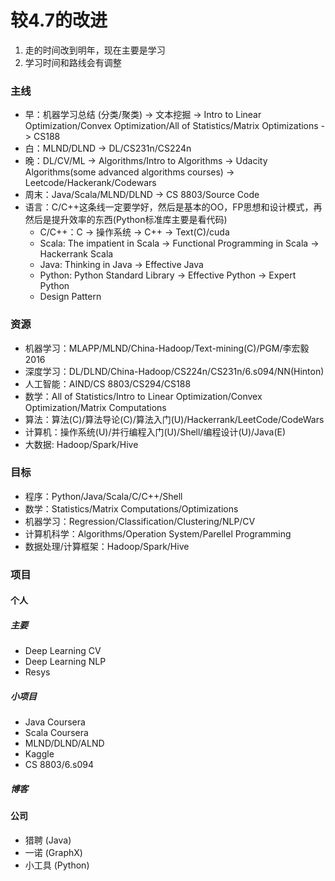# 较4.7的改进

1. 走的时间改到明年，现在主要是学习
2. 学习时间和路线会有调整

### 主线

* 早：机器学习总结 (分类/聚类) -> 文本挖掘 -> Intro to Linear Optimization/Convex Optimization/All of Statistics/Matrix Optimizations -> CS188
* 白：MLND/DLND -> DL/CS231n/CS224n
* 晚：DL/CV/ML -> Algorithms/Intro to Algorithms -> Udacity Algorithms(some advanced algorithms courses) -> Leetcode/Hackerank/Codewars
* 周末：Java/Scala/MLND/DLND -> CS 8803/Source Code
* 语言：C/C++这条线一定要学好，然后是基本的OO，FP思想和设计模式，再然后是提升效率的东西(Python标准库主要是看代码)
  * C/C++：C -> 操作系统 -> C++ -> Text(C)/cuda
  * Scala: The impatient in Scala -> Functional Programming in Scala -> Hackerrank Scala
  * Java: Thinking in Java -> Effective Java
  * Python: Python Standard Library -> Effective Python -> Expert Python
  * Design Pattern

### 资源

* 机器学习：MLAPP/MLND/China-Hadoop/Text-mining(C)/PGM/李宏毅2016
* 深度学习：DL/DLND/China-Hadoop/CS224n/CS231n/6.s094/NN(Hinton)
* 人工智能：AIND/CS 8803/CS294/CS188
* 数学：All of Statistics/Intro to Linear Optimization/Convex Optimization/Matrix Computations
* 算法：算法(C)/算法导论(C)/算法入门(U)/Hackerrank/LeetCode/CodeWars
* 计算机：操作系统(U)/并行编程入门(U)/Shell/编程设计(U)/Java(E)
* 大数据: Hadoop/Spark/Hive

### 目标

* 程序：Python/Java/Scala/C/C++/Shell
* 数学：Statistics/Matrix Computations/Optimizations
* 机器学习：Regression/Classification/Clustering/NLP/CV
* 计算机科学：Algorithms/Operation System/Parellel Programming
* 数据处理/计算框架：Hadoop/Spark/Hive

### 项目

#### 个人

##### 主要

* Deep Learning CV
* Deep Learning NLP
* Resys

##### 小项目

* Java Coursera
* Scala Coursera
* MLND/DLND/ALND
* Kaggle
* CS 8803/6.s094

##### 博客

#### 公司

* 猎聘 (Java)
* 一诺 (GraphX)
* 小工具 (Python)